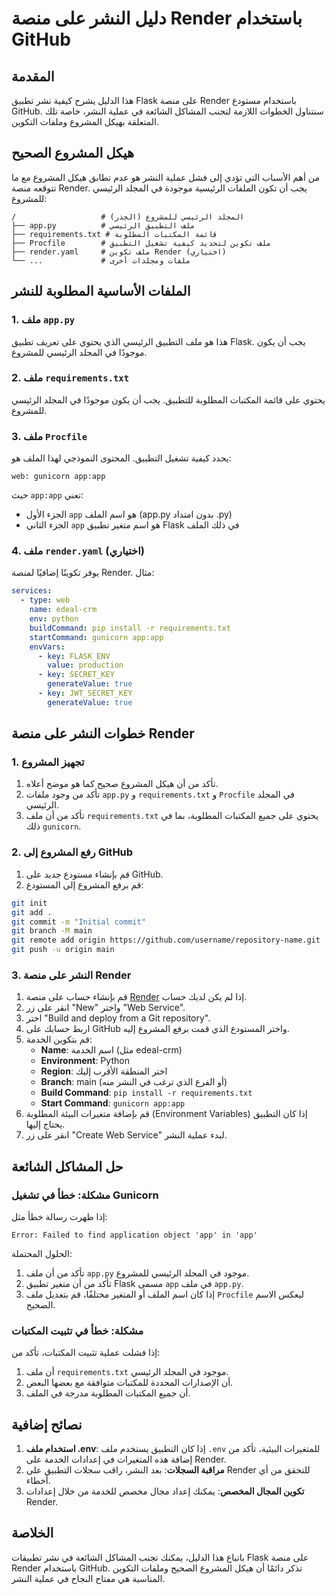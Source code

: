 # دليل النشر على منصة Render باستخدام GitHub

## المقدمة

هذا الدليل يشرح كيفية نشر تطبيق Flask على منصة Render باستخدام مستودع GitHub. سنتناول الخطوات اللازمة لتجنب المشاكل الشائعة في عملية النشر، خاصة تلك المتعلقة بهيكل المشروع وملفات التكوين.

## هيكل المشروع الصحيح

من أهم الأسباب التي تؤدي إلى فشل عملية النشر هو عدم تطابق هيكل المشروع مع ما تتوقعه منصة Render. يجب أن تكون الملفات الرئيسية موجودة في المجلد الرئيسي للمشروع:

```
/                   # المجلد الرئيسي للمشروع (الجذر)
├── app.py          # ملف التطبيق الرئيسي
├── requirements.txt # قائمة المكتبات المطلوبة
├── Procfile        # ملف تكوين لتحديد كيفية تشغيل التطبيق
├── render.yaml     # ملف تكوين Render (اختياري)
└── ...             # ملفات ومجلدات أخرى
```

## الملفات الأساسية المطلوبة للنشر

### 1. ملف `app.py`

هذا هو ملف التطبيق الرئيسي الذي يحتوي على تعريف تطبيق Flask. يجب أن يكون موجودًا في المجلد الرئيسي للمشروع.

### 2. ملف `requirements.txt`

يحتوي على قائمة المكتبات المطلوبة للتطبيق. يجب أن يكون موجودًا في المجلد الرئيسي للمشروع.

### 3. ملف `Procfile`

يحدد كيفية تشغيل التطبيق. المحتوى النموذجي لهذا الملف هو:

```
web: gunicorn app:app
```

حيث `app:app` تعني:
- الجزء الأول `app` هو اسم الملف (app.py بدون امتداد .py)
- الجزء الثاني `app` هو اسم متغير تطبيق Flask في ذلك الملف

### 4. ملف `render.yaml` (اختياري)

يوفر تكوينًا إضافيًا لمنصة Render. مثال:

```yaml
services:
  - type: web
    name: edeal-crm
    env: python
    buildCommand: pip install -r requirements.txt
    startCommand: gunicorn app:app
    envVars:
      - key: FLASK_ENV
        value: production
      - key: SECRET_KEY
        generateValue: true
      - key: JWT_SECRET_KEY
        generateValue: true
```

## خطوات النشر على منصة Render

### 1. تجهيز المشروع

1. تأكد من أن هيكل المشروع صحيح كما هو موضح أعلاه.
2. تأكد من وجود ملفات `app.py` و `requirements.txt` و `Procfile` في المجلد الرئيسي.
3. تأكد من أن ملف `requirements.txt` يحتوي على جميع المكتبات المطلوبة، بما في ذلك `gunicorn`.

### 2. رفع المشروع إلى GitHub

1. قم بإنشاء مستودع جديد على GitHub.
2. قم برفع المشروع إلى المستودع:

```bash
git init
git add .
git commit -m "Initial commit"
git branch -M main
git remote add origin https://github.com/username/repository-name.git
git push -u origin main
```

### 3. النشر على منصة Render

1. قم بإنشاء حساب على منصة [Render](https://render.com/) إذا لم يكن لديك حساب.
2. انقر على زر "New" واختر "Web Service".
3. اختر "Build and deploy from a Git repository".
4. اربط حسابك على GitHub واختر المستودع الذي قمت برفع المشروع إليه.
5. قم بتكوين الخدمة:
   - **Name**: اسم الخدمة (مثل edeal-crm)
   - **Environment**: Python
   - **Region**: اختر المنطقة الأقرب إليك
   - **Branch**: main (أو الفرع الذي ترغب في النشر منه)
   - **Build Command**: `pip install -r requirements.txt`
   - **Start Command**: `gunicorn app:app`
6. قم بإضافة متغيرات البيئة المطلوبة (Environment Variables) إذا كان التطبيق يحتاج إليها.
7. انقر على زر "Create Web Service" لبدء عملية النشر.

## حل المشاكل الشائعة

### مشكلة: خطأ في تشغيل Gunicorn

إذا ظهرت رسالة خطأ مثل:

```
Error: Failed to find application object 'app' in 'app'
```

الحلول المحتملة:
1. تأكد من أن ملف `app.py` موجود في المجلد الرئيسي للمشروع.
2. تأكد من أن متغير تطبيق Flask مسمى `app` في ملف `app.py`.
3. إذا كان اسم الملف أو المتغير مختلفًا، قم بتعديل ملف `Procfile` ليعكس الاسم الصحيح.

### مشكلة: خطأ في تثبيت المكتبات

إذا فشلت عملية تثبيت المكتبات، تأكد من:
1. أن ملف `requirements.txt` موجود في المجلد الرئيسي.
2. أن الإصدارات المحددة للمكتبات متوافقة مع بعضها البعض.
3. أن جميع المكتبات المطلوبة مدرجة في الملف.

## نصائح إضافية

1. **استخدام ملف .env**: إذا كان التطبيق يستخدم ملف `.env` للمتغيرات البيئية، تأكد من إضافة هذه المتغيرات في إعدادات الخدمة على Render.
2. **مراقبة السجلات**: بعد النشر، راقب سجلات التطبيق على Render للتحقق من أي أخطاء.
3. **تكوين المجال المخصص**: يمكنك إعداد مجال مخصص للخدمة من خلال إعدادات Render.

## الخلاصة

باتباع هذا الدليل، يمكنك تجنب المشاكل الشائعة في نشر تطبيقات Flask على منصة Render باستخدام GitHub. تذكر دائمًا أن هيكل المشروع الصحيح وملفات التكوين المناسبة هي مفتاح النجاح في عملية النشر.

